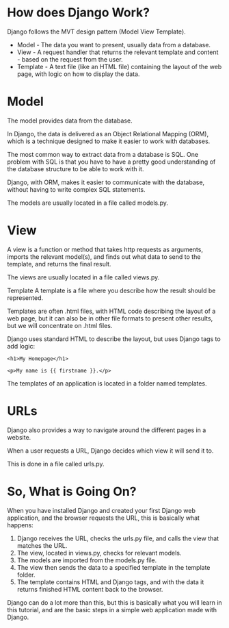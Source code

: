 # How does Django Work?

Django follows the MVT design pattern (Model View Template).

<ul>
    <li>Model - The data you want to present, usually data from a database.</li>
    <li>View - A request handler that returns the relevant template and content - based on the request from the user.</li>
    <li>Template - A text file (like an HTML file) containing the layout of the web page, with logic on how to display the data.</li>
</ul>

# Model

The model provides data from the database.

In Django, the data is delivered as an Object Relational Mapping (ORM), which is a technique designed to make it easier to work with databases.

The most common way to extract data from a database is SQL. One problem with SQL is that you have to have a pretty good understanding of the database structure to be able to work with it.

Django, with ORM, makes it easier to communicate with the database, without having to write complex SQL statements.

The models are usually located in a file called models.py.

# View

A view is a function or method that takes http requests as arguments, imports the relevant model(s), and finds out what data to send to the template, and returns the final result.

The views are usually located in a file called views.py.

Template
A template is a file where you describe how the result should be represented.

Templates are often .html files, with HTML code describing the layout of a web page, but it can also be in other file formats to present other results, but we will concentrate on .html files.

Django uses standard HTML to describe the layout, but uses Django tags to add logic:

    <h1>My Homepage</h1>

    <p>My name is {{ firstname }}.</p>

The templates of an application is located in a folder named templates.

# URLs

Django also provides a way to navigate around the different pages in a website.

When a user requests a URL, Django decides which view it will send it to.

This is done in a file called urls.py.

# So, What is Going On?

When you have installed Django and created your first Django web application, and the browser requests the URL, this is basically what happens:

<ol>
    <li>Django receives the URL, checks the urls.py file, and calls the view that matches the URL.</li>
    <li>The view, located in views.py, checks for relevant models.</li>
    <li>The models are imported from the models.py file.</li>
    <li>The view then sends the data to a specified template in the template folder.</li>
    <li>The template contains HTML and Django tags, and with the data it returns finished HTML content back to the browser.</li>
</ol>

Django can do a lot more than this, but this is basically what you will learn in this tutorial, and are the basic steps in a simple web application made with Django.
